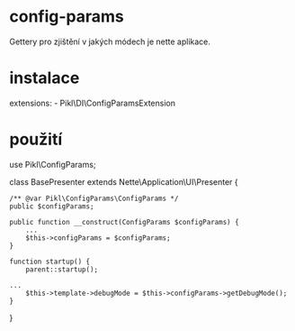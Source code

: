 # config-params
Gettery pro zjištění v jakých módech je nette aplikace.

# instalace
extensions:
    - Pikl\DI\ConfigParamsExtension
    
# použití

use Pikl\ConfigParams;

class BasePresenter extends Nette\Application\UI\Presenter {

	/** @var Pikl\ConfigParams\ConfigParams */
	public $configParams;
	
	public function __construct(ConfigParams $configParams) {
		...
		$this->configParams = $configParams;
	}

	function startup() {
		parent::startup();

    ...
		$this->template->debugMode = $this->configParams->getDebugMode();
	}

}
    
    

